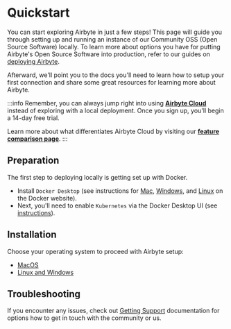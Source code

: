# Quickstart 

You can start exploring Airbyte in just a few steps! This page will guide you through setting up and running an instance of our Community OSS (Open Source Software) locally. To learn more about options you have for putting Airbyte's Open Source Software into production, refer to our guides on [deploying Airbyte](https://docs.airbyte.com/category/deploy-airbyte). 

Afterward, we'll point you to the docs you'll need to learn how to setup your first connection and share some great resources for learning more about Airbyte. 

:::info
Remember, you can always jump right into using **[Airbyte Cloud](https://cloud.airbyte.com/signup)** instead of exploring with a local deployment. Once you sign up, you'll begin a 14-day free trial. 

Learn more about what differentiates Airbyte Cloud by visiting our **[feature comparison page](https://airbyte.com/product/features)**.
:::

## Preparation
The first step to deploying locally is getting set up with Docker.

- Install `Docker Desktop` \(see instructions for [Mac](https://docs.docker.com/desktop/install/mac-install/), [Windows](https://docs.docker.com/desktop/install/windows-install/), and [Linux](https://docs.docker.com/desktop/install/linux-install/) on the Docker website\).
- Next, you'll need to enable `Kubernetes` via the Docker Desktop UI \(see [instructions](https://docs.docker.com/desktop/kubernetes/)\).

## Installation
Choose your operating system to proceed with Airbyte setup: 
- [MacOS](/getting-started/quickstart-mac)
- [Linux and Windows](/getting-started/quickstart-linux-and-windows)


## Troubleshooting
If you encounter any issues, check out [Getting Support](/community/getting-support) documentation for options how to get in touch with the community or us.